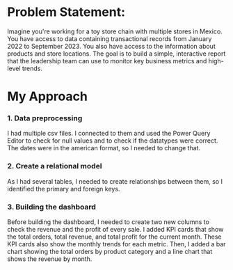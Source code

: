 # Problem Statement:
Imagine you're working for a toy store chain with multiple stores in Mexico. You have access to data containing transactional records from January 2022 to September 2023. You also have access to the information about products and store locations.
The goal is to build a simple, interactive report that the leadership team can use to monitor key business metrics and high-level trends.

# My Approach
### 1. Data preprocessing
I had multiple csv files. I connected to them and used the Power Query Editor to check for null values and to check if the datatypes were correct. The dates were in the american format, so I needed to change that.
### 2. Create a relational model
As I had several tables, I needed to create relationships between them, so I identified the primary and foreign keys.
### 3. Building the dashboard
Before building the dashboard, I needed to create two new columns to check the revenue and the profit of every sale. 
I added KPI cards that show the total orders, total revenue, and total profit for the current month. These KPI cards also show the monthly trends for each metric. Then, I added a bar chart showing the total orders by product category and a line chart that shows the revenue by month.
